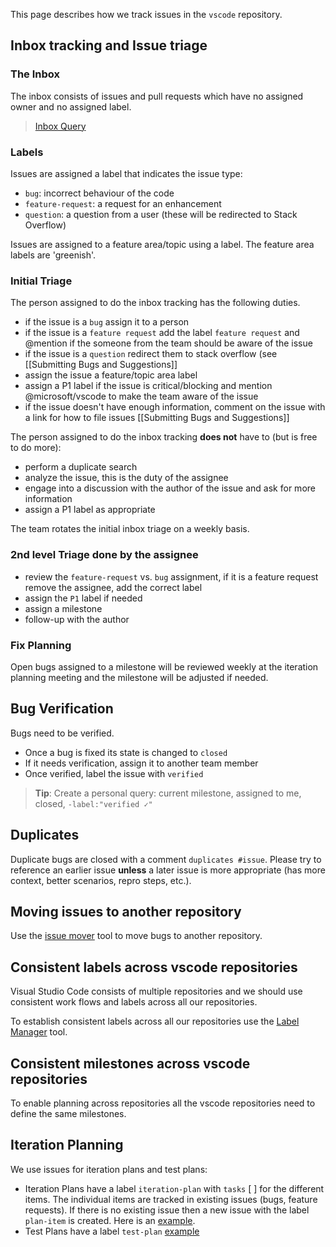 This page describes how we track issues in the `vscode` repository.

## Inbox tracking and Issue triage

### The Inbox
The inbox consists of issues and pull requests which have no assigned owner and no assigned label. 

> [Inbox Query](https://github.com/Microsoft/vscode/issues?utf8=%E2%9C%93&q=is%3Aopen+no%3Aassignee+-label%3Afeature-request+-label%3Abug+-label%3Aquestion+)

### Labels
Issues are assigned a label that indicates the issue type:
- `bug`: incorrect behaviour of the code
- `feature-request`: a request for an enhancement
- `question`: a question from a user (these will be redirected to Stack Overflow)

Issues are assigned to a feature area/topic using a label. The feature area labels are 'greenish'. 

### Initial Triage
The person assigned to do the inbox tracking has the following duties. 
- if the issue is a `bug` assign it to a person
- if the issue is a `feature request` add the label `feature request` and @mention if the someone from the team should be aware of the issue
- if the issue is a `question` redirect them to stack overflow (see [[Submitting Bugs and Suggestions]]
- assign the issue a feature/topic area label
- assign a P1 label if the issue is critical/blocking and mention @microsoft/vscode to make the team aware of the issue
- if the issue doesn't have enough information, comment on the issue with a link for how to file issues [[Submitting Bugs and Suggestions]]

The person assigned to do the inbox tracking **does not** have to (but is free to do more):
- perform a duplicate search
- analyze the issue, this is the duty of the assignee
- engage into a discussion with the author of the issue and ask for more information
- assign a P1 label as appropriate

The team rotates the initial inbox triage on a weekly basis.

### 2nd level Triage done by the assignee
- review the `feature-request` vs. `bug` assignment, if it is a feature request remove the assignee, add the correct label
- assign the `P1` label if needed
- assign a milestone 
- follow-up with the author

### Fix Planning
Open bugs assigned to a milestone will be reviewed weekly at the iteration planning meeting and the milestone will be adjusted if needed.

## Bug Verification
Bugs need to be verified. 
- Once a bug is fixed its state is changed to `closed` 
- If it needs verification, assign it to another team member
- Once verified, label the issue with `verified`

> **Tip**: Create a personal query: current milestone, assigned to me, closed, `-label:"verified ✓"`

## Duplicates
Duplicate bugs are closed with a comment `duplicates #issue`. Please try to reference an earlier issue **unless** a later issue is more appropriate (has more context, better scenarios, repro steps, etc.).

## Moving issues to another repository
Use the [issue mover](https://github-issue-mover.appspot.com/) tool to move bugs to another repository.

## Consistent labels across vscode repositories

Visual Studio Code consists of multiple repositories and we should use consistent work flows and labels across all our repositories.

To establish consistent labels across all our repositories use the [Label Manager](http://www.dorukdestan.com/github-label-manager/) tool.

## Consistent milestones across vscode repositories

To enable planning across repositories all the vscode repositories need to define the same milestones.

## Iteration Planning
We use issues for iteration plans and test plans:
- Iteration Plans have a label `iteration-plan` with `tasks` [ ] for the different items. The individual items are tracked in existing issues (bugs, feature requests). If there is no existing issue then a new issue with the label `plan-item` is created. Here is an [example](https://github.com/Microsoft/vscode/issues/917).
- Test Plans have a label `test-plan` [example](https://github.com/Microsoft/vscode/issues/1096)
